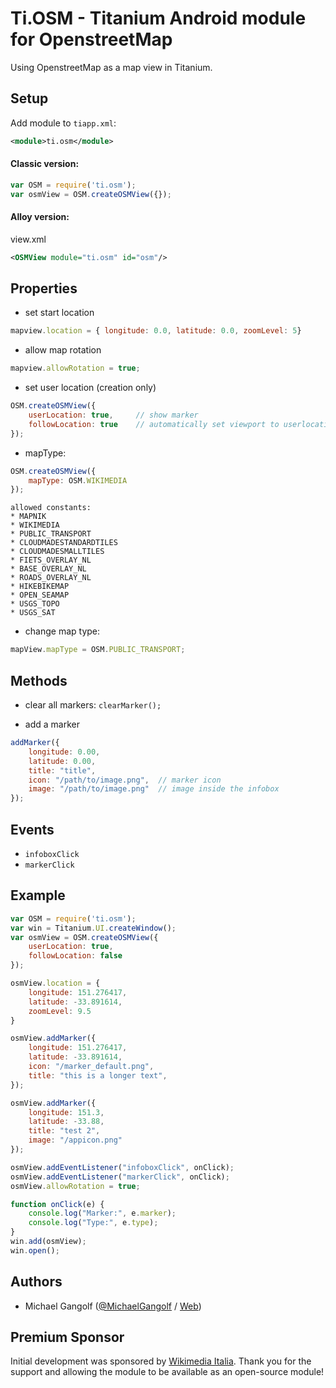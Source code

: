 # Ti.OSM - Titanium Android module for OpenstreetMap

Using OpenstreetMap as a map view in Titanium.

## Setup

Add module to `tiapp.xml`:

```xml
<module>ti.osm</module>
```

#### Classic version:
```javascript
var OSM = require('ti.osm');
var osmView = OSM.createOSMView({});
```

#### Alloy version:

view.xml
```xml
<OSMView module="ti.osm" id="osm"/>
```

## Properties

* set start location
```javascript
mapview.location = { longitude: 0.0, latitude: 0.0, zoomLevel: 5}
```

* allow map rotation
```javascript
mapview.allowRotation = true;
```

* set user location (creation only)
```javascript
OSM.createOSMView({
    userLocation: true,     // show marker
    followLocation: true    // automatically set viewport to userlocation
});
```

* mapType:
```javascript
OSM.createOSMView({
    mapType: OSM.WIKIMEDIA
});
```
    allowed constants:
    * MAPNIK
    * WIKIMEDIA
    * PUBLIC_TRANSPORT
    * CLOUDMADESTANDARDTILES
    * CLOUDMADESMALLTILES
    * FIETS_OVERLAY_NL
    * BASE_OVERLAY_NL
    * ROADS_OVERLAY_NL
    * HIKEBIKEMAP
    * OPEN_SEAMAP
    * USGS_TOPO
    * USGS_SAT


* change map type:
```javascript
mapView.mapType = OSM.PUBLIC_TRANSPORT;
```

## Methods

* clear all markers:
`clearMarker();`

* add a marker
```javascript
addMarker({
    longitude: 0.00,
    latitude: 0.00,
    title: "title",
    icon: "/path/to/image.png",  // marker icon
    image: "/path/to/image.png"  // image inside the infobox
});
```

## Events

* `infoboxClick`
* `markerClick`

## Example
```javascript
var OSM = require('ti.osm');
var win = Titanium.UI.createWindow();
var osmView = OSM.createOSMView({
    userLocation: true,
	followLocation: false
});

osmView.location = {
	longitude: 151.276417,
	latitude: -33.891614,
	zoomLevel: 9.5
}

osmView.addMarker({
	longitude: 151.276417,
	latitude: -33.891614,
	icon: "/marker_default.png",
	title: "this is a longer text",
});

osmView.addMarker({
	longitude: 151.3,
	latitude: -33.88,
	title: "test 2",
	image: "/appicon.png"
});

osmView.addEventListener("infoboxClick", onClick);
osmView.addEventListener("markerClick", onClick);
osmView.allowRotation = true;

function onClick(e) {
	console.log("Marker:", e.marker);
	console.log("Type:", e.type);
}
win.add(osmView);
win.open();
```


## Authors

* Michael Gangolf (<a href="https://github.com/m1ga">@MichaelGangolf</a> / <a href="https://www.migaweb.de">Web</a>)

## Premium Sponsor
Initial development was sponsored by <a href="https://www.wikimedia.it/">Wikimedia Italia</a>. Thank you for the support and allowing the module to be available as an open-source module!
